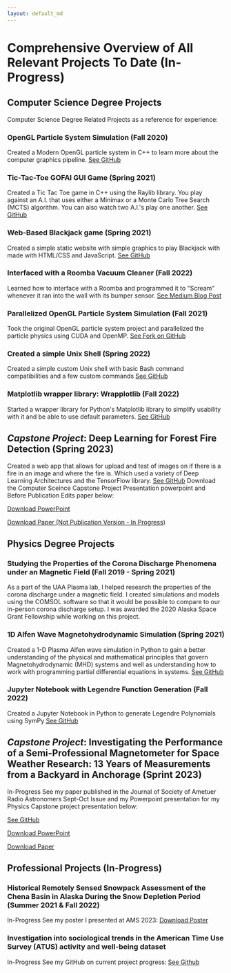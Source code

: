```yaml
---
layout: default_md
---
```


# Comprehensive Overview of All Relevant Projects To Date (In-Progress)

## Computer Science Degree Projects
Computer Science Degree Related Projects as a reference for experience:

### OpenGL Particle System Simulation (Fall 2020)
Created a Modern OpenGL particle system in C++ to learn more about the computer graphics pipeline. [See GitHub](https://github.com/whbarndt/ParticleSystemDemoOpenGL)

### Tic-Tac-Toe GOFAI GUI Game (Spring 2021)
Created a Tic Tac Toe game in C++ using the Raylib library. You play against an A.I. that uses either a Minimax or a Monte Carlo Tree Search (MCTS) algorithm. You can also watch two A.I.'s play one another. [See GitHub](https://github.com/whbarndt/TicTacToeRaylib)

### Web-Based Blackjack game (Spring 2021)
Created a simple static website with simple graphics to play Blackjack with made with HTML/CSS and JavaScript. [See GitHub](https://github.com/whbarndt/web-based-blackjack)

### Interfaced with a Roomba Vacuum Cleaner (Fall 2022)
Learned how to interface with a Roomba and programmed it to "Scream" whenever it ran into the wall with its bumper sensor. [See Medium Blog Post](https://medium.com/@whbarndt/silence-of-the-roombas-f13be61aa797) 

### Parallelized OpenGL Particle System Simulation (Fall 2021)
Took the original OpenGL particle system project and parallelized the particle physics using CUDA and OpenMP. [See Fork on GitHub](https://github.com/whbarndt/ParticleSystemDemoOpenGL/tree/parallelization-cuda-openmp)

### Created a simple Unix Shell (Spring 2022)
Created a simple custom Unix shell with basic Bash command compatibilities and a few custom commands [See GitHub](https://github.com/whbarndt/hesh)

### Matplotlib wrapper library: Wrapplotlib (Fall 2022)
Started a wrapper library for Python's Matplotlib library to simplify usability with it and be able to use default parameters. [See GitHub](https://github.com/whbarndt/wrapplotlib)

## *Capstone Project*: Deep Learning for Forest Fire Detection (Spring 2023)
Created a web app that allows for upload and test of images on if there is a fire in an image and where the fire is. Which used a variety of Deep Learning Architectures and the TensorFlow library. [See GitHub](https://github.com/akdasUAF/ForestFireDetection)
Download the Computer Sceince Capstone Project Presentation powerpoint and Before Publication Edits paper below:

[Download PowerPoint](/assets/Forest_Fire_Detection_through_Deep_Learning_Formal_Presentation.pptx)

[Download Paper (Not Publication Version - In Progress)](/assets/Forest_Fire_Detection_using_Deep_Learning.pdf)

## Physics Degree Projects

### Studying the Properties of the Corona Discharge Phenomena under an Magnetic Field (Fall 2019 - Spring 2021)
As a part of the UAA Plasma lab, I helped research the properties of the corona discharge under a magnetic field. I created simulations and models using the COMSOL software so that it would be possible to compare to our in-person corona discharge setup. I was awarded the 2020 Alaska Space Grant Fellowship while working on this project.
### 1D Alfen Wave Magnetohydrodynamic Simulation (Spring 2021)
Created a 1-D Plasma Alfen wave simulation in Python to gain a better understanding of the physical and mathematical principles that govern Magnetohydrodynamic (MHD) systems and well as understanding how to work with programming partial differential equations in systems. [See GitHub](https://github.com/whbarndt/MHD-Alfven-Wave-1D-Sim)

### Jupyter Notebook with Legendre Function Generation (Fall 2022)
Created a Jupyter Notebook in Python to generate Legendre Polynomials using SymPy [See GitHub](https://github.com/whbarndt/physics-classes-notebooks)

## *Capstone Project*: Investigating the Performance of a Semi-Professional Magnetometer for Space Weather Research: 13 Years of Measurements from a Backyard in Anchorage (Sprint 2023)
In-Progress
See my paper published in the Journal of Society of Ametuer Radio Astronomers Sept-Oct Issue and my Powerpoint presentation for my Physics Capstone project presentation below:

[See GitHub](https://github.com/whbarndt/samIII-magnetometer-data-analysis)

[Download PowerPoint](/assets/Investigating_the_Performance_of_a_Semi-Professional_Magnetometer.pptx)

[Download Paper](/assets/PHYS_F400_Capstone_Report.pdf)

## Professional Projects (In-Progress)

### Historical Remotely Sensed Snowpack Assessment of the Chena Basin in Alaska During the Snow Depletion Period (Summer 2021 & Fall 2022)
In-Progress
See my poster I presented at AMS 2023:
[Download Poster](/assets/new-poster_draft-ams2023_post_con_fixes.pdf)

### Investigation into sociological trends in the American Time Use Survey (ATUS) activity and well-being dataset
In-Progress
See my GitHub on current project progress:
[See Github](https://github.com/whbarndt/atus-analysis)